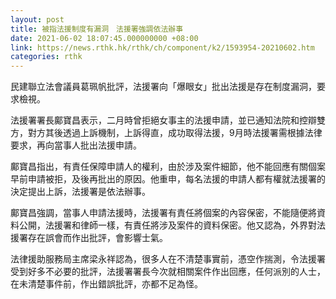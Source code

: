 ```yaml
---
layout: post
title: 被指法援制度有漏洞　法援署強調依法辦事
date: 2021-06-02 18:07:45.000000000 +08:00
link: https://news.rthk.hk/rthk/ch/component/k2/1593954-20210602.htm
categories: rthk
---
```


民建聯立法會議員葛珮帆批評，法援署向「爆眼女」批出法援是存在制度漏洞，要求檢視。

法援署署長鄺寶昌表示，二月時曾拒絕女事主的法援申請，並已通知法院和控辯雙方，對方其後透過上訴機制，上訴得直，成功取得法援，9月時法援署需根據法律要求，再向當事人批出法援申請。

鄺寶昌指出，有責任保障申請人的權利，由於涉及案件細節，他不能回應有關個案早前申請被拒，及後再批出的原因。他重申，每名法援的申請人都有權就法援署的決定提出上訴，法援署是依法辦事。

鄺寶昌強調，當事人申請法援時，法援署有責任將個案的內容保密，不能隨便將資料公開，法援署和律師一樣，有責任將涉及案件的資料保密。他又認為，外界對法援署存在誤會而作出批評，會影響士氣。

法律援助服務局主席梁永祥認為，很多人在不清楚事實前，憑空作揣測，令法援署受到好多不必要的批評，法援署署長今次就相關案件作出回應，任何派別的人士，在未清楚事件前，作出錯誤批評，亦都不足為怪。

